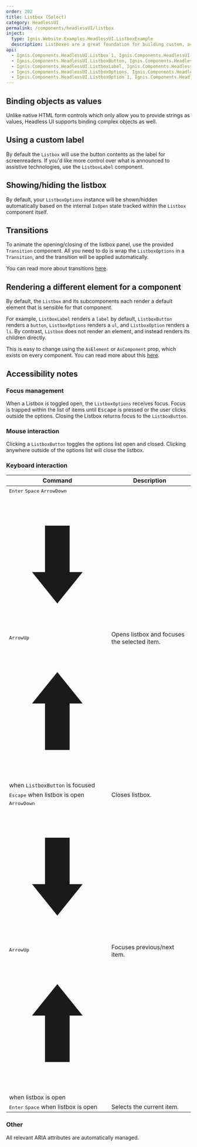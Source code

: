 ```yaml
---
order: 202
title: Listbox (Select)
category: HeadlessUI
permalink: /components/headlessUI/listbox
inject:
  type: Ignis.Website.Examples.HeadlessUI.ListboxExample
  description: Listboxes are a great foundation for building custom, accessible select menus for your app, complete with robust support for keyboard navigation.
api:
  - Ignis.Components.HeadlessUI.Listbox`1, Ignis.Components.HeadlessUI
  - Ignis.Components.HeadlessUI.ListboxButton, Ignis.Components.HeadlessUI
  - Ignis.Components.HeadlessUI.ListboxLabel, Ignis.Components.HeadlessUI
  - Ignis.Components.HeadlessUI.ListboxOptions, Ignis.Components.HeadlessUI
  - Ignis.Components.HeadlessUI.ListboxOption`1, Ignis.Components.HeadlessUI
---
```


## Binding objects as values

Unlike native HTML form controls which only allow you to provide strings as values, Headless UI supports binding complex
objects as well.

## Using a custom label

By default the `Listbox` will use the button contents as the label for screenreaders. If you'd like more control over
what is announced to assistive technologies, use the `ListboxLabel` component.

## Showing/hiding the listbox

By default, your `ListboxOptions` instance will be shown/hidden automatically based on the internal `IsOpen` state
tracked within the `Listbox` component itself.

## Transitions

To animate the opening/closing of the listbox panel, use the provided `Transition` component. All you need to do is wrap
the `ListboxOptions` in a `Transition`, and the transition will be applied automatically.

You can read more about transitions [here](/components/headlessUI/transition).

## Rendering a different element for a component

By default, the `Listbox` and its subcomponents each render a default element that is sensible for that component.

For example, `ListboxLabel` renders a `label` by default, `ListboxButton` renders a `button`, `ListboxOptions` renders
a `ul`, and `ListboxOption` renders a `li`. By contrast, `Listbox` does not render an element, and instead renders its
children directly.

This is easy to change using the `AsElement` or `AsComponent` prop, which exists on every component.
You can read more about this [here](/components/dynamic).

## Accessibility notes

### Focus management

When a Listbox is toggled open, the `ListboxOptions` receives focus. Focus is trapped within the list of items until
<kbd>Escape</kbd> is pressed or the user clicks outside the options. Closing the Listbox returns focus to
the `ListboxButton`.

### Mouse interaction

Clicking a `ListboxButton` toggles the options list open and closed. Clicking anywhere outside of the options list will
close the listbox.

### Keyboard interaction

| Command                                                                                                                                                                                                                                                                                                                                                                                                                                                                                                                                                                                               | Description                                  |
|-------------------------------------------------------------------------------------------------------------------------------------------------------------------------------------------------------------------------------------------------------------------------------------------------------------------------------------------------------------------------------------------------------------------------------------------------------------------------------------------------------------------------------------------------------------------------------------------------------|----------------------------------------------|
| <kbd>Enter</kbd> <kbd>Space</kbd> <kbd><span class="sr-only">ArrowDown</span><svg viewBox="0 0 11 16" fill="currentColor" xmlns="http://www.w3.org/2000/svg" aria-hidden="true" class="h-4 text-white"><path d="M4.095 3.578h2.808v5.28H8.38L5.5 12.422 2.62 8.858h1.476v-5.28z"></path></svg></kbd> <kbd><span class="sr-only">ArrowUp</span><svg viewBox="0 0 11 16" fill="currentColor" xmlns="http://www.w3.org/2000/svg" aria-hidden="true" class="h-4 text-white"><path d="M6.903 12.422H4.095v-5.28H2.62L5.5 3.578l2.88 3.564H6.903v5.28z"></path></svg></kbd> when `ListboxButton` is focused | Opens listbox and focuses the selected item. |
| <kbd>Escape</kbd> when listbox is open                                                                                                                                                                                                                                                                                                                                                                                                                                                                                                                                                                | Closes listbox.                              |
| <kbd><span class="sr-only">ArrowDown</span><svg viewBox="0 0 11 16" fill="currentColor" xmlns="http://www.w3.org/2000/svg" aria-hidden="true" class="h-4 text-white"><path d="M4.095 3.578h2.808v5.28H8.38L5.5 12.422 2.62 8.858h1.476v-5.28z"></path></svg></kbd> <kbd><span class="sr-only">ArrowUp</span><svg viewBox="0 0 11 16" fill="currentColor" xmlns="http://www.w3.org/2000/svg" aria-hidden="true" class="h-4 text-white"><path d="M6.903 12.422H4.095v-5.28H2.62L5.5 3.578l2.88 3.564H6.903v5.28z"></path></svg></kbd> when listbox is open                                              | Focuses previous/next item.                  |
| <kbd>Enter</kbd> <kbd>Space</kbd> when listbox is open                                                                                                                                                                                                                                                                                                                                                                                                                                                                                                                                                | Selects the current item.                    |

### Other

All relevant ARIA attributes are automatically managed.
